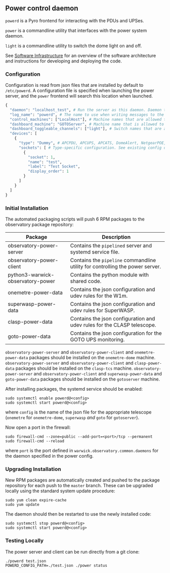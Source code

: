 ## Power control daemon

`powerd` is a Pyro frontend for interacting with the PDUs and UPSes.

`power` is a commandline utility that interfaces with the power system daemon.

`light` is a commandline utility to switch the dome light on and off.

See [Software Infrastructure](https://github.com/warwick-one-metre/docs/wiki/Software-Infrastructure) for an overview of the software architecture and instructions for developing and deploying the code.

### Configuration

Configuration is read from json files that are installed by default to `/etc/powerd`.
A configuration file is specified when launching the power server, and the `power` frontend will search this location when launched.

```python
{
  "daemon": "localhost_test", # Run the server as this daemon. Daemon types are registered in `warwick.observatory.common.daemons`.
  "log_name": "powerd", # The name to use when writing messages to the observatory log.
  "control_machines": ["LocalHost"], # Machine names that are allowed to control (rather than just query) state. Machine names are registered in `warwick.observatory.common.IP`.
  "dashboard_machine": "GOTOServer", # Machine name that is allowed to call the `dashboard_switch` method to control lights from the web UI.
  "dashboard_toggleable_channels": ["light"], # Switch names that are allowed to be toggled by `dasboard_switch`.
  "devices": [
    {
      "type": "Dummy", # APCPDU, APCUPS, APCATS, DomeAlert, NetgearPOE, Dummy, DummyUPS
      "sockets": [ # Type-specific configuration. See existing config definitions and config.py for details
        {
          "socket": 1,
          "name": "test",
          "label": "Test Socket",
          "display_order": 1
        }
      ]
    }
  ]
}
```

### Initial Installation

The automated packaging scripts will push 6 RPM packages to the observatory package repository:

| Package           | Description |
| ----------------- | ------ |
| observatory-power-server | Contains the `pipelined` server and systemd service file. |
| observatory-power-client | Contains the `pipeline` commandline utility for controlling the power server. |
| python3-warwick-observatory-power | Contains the python module with shared code. |
| onemetre-power-data | Contains the json configuration and udev rules for the W1m. |
| superwasp-power-data | Contains the json configuration and udev rules for SuperWASP. |
| clasp-power-data | Contains the json configuration and udev rules for the CLASP telescope. |
| goto-power-data | Contains the json configuration for the GOTO UPS monitoring. |


`observatory-power-server` and `observatory-power-client` and `onemetre-power-data` packages should be installed on the `onemetre-dome` machine.
`observatory-power-server` and `observatory-power-client` and `clasp-power-data` packages should be installed on the `clasp-tcs` machine.
`observatory-power-server` and `observatory-power-client` and `superwasp-power-data` and `goto-power-data` packages should be installed on the `gotoserver` machine.

After installing packages, the systemd service should be enabled:

```
sudo systemctl enable powerd@<config>
sudo systemctl start powerd@<config>
```

where `config` is the name of the json file for the appropriate telescope (`onemetre` for `onemetre-dome`, `superwasp` *and* `goto` for `gotoserver`).

Now open a port in the firewall:
```
sudo firewall-cmd --zone=public --add-port=<port>/tcp --permanent
sudo firewall-cmd --reload
```
where `port` is the port defined in `warwick.observatory.common.daemons` for the daemon specified in the power config.

### Upgrading Installation

New RPM packages are automatically created and pushed to the package repository for each push to the `master` branch.
These can be upgraded locally using the standard system update procedure:
```
sudo yum clean expire-cache
sudo yum update
```

The daemon should then be restarted to use the newly installed code:
```
sudo systemctl stop powerd@<config>
sudo systemctl start powerd@<config>
```

### Testing Locally

The power server and client can be run directly from a git clone:
```
./powerd test.json
POWERD_CONFIG_PATH=./test.json ./power status
```
